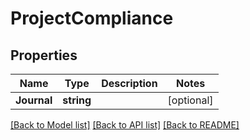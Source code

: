 # ProjectCompliance

## Properties

Name | Type | Description | Notes
------------ | ------------- | ------------- | -------------
**Journal** | **string** |  | [optional] 

[[Back to Model list]](../README.md#documentation-for-models) [[Back to API list]](../README.md#documentation-for-api-endpoints) [[Back to README]](../README.md)


